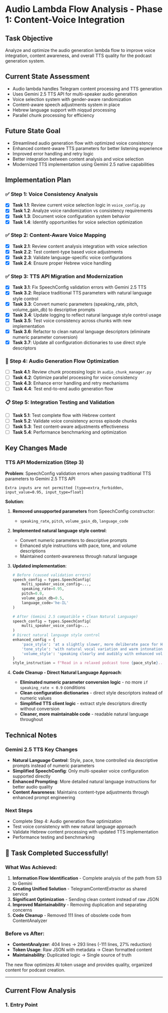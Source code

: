 # Audio Lambda Flow Analysis - Phase 1: Content-Voice Integration

## Task Objective
Analyze and optimize the audio generation lambda flow to improve voice integration, content awareness, and overall TTS quality for the podcast generation system.

## Current State Assessment
- Audio lambda handles Telegram content processing and TTS generation
- Uses Gemini 2.5 TTS API for multi-speaker audio generation
- Voice selection system with gender-aware randomization
- Content-aware speech adjustments system in place
- Hebrew language support with niqqud processing
- Parallel chunk processing for efficiency

## Future State Goal
- Streamlined audio generation flow with optimized voice consistency
- Enhanced content-aware TTS parameters for better listening experience
- Improved error handling and retry logic
- Better integration between content analysis and voice selection
- Modernized TTS implementation using Gemini 2.5 native capabilities

## Implementation Plan

### ✅ Step 1: Voice Consistency Analysis
- [x] **Task 1.1**: Review current voice selection logic in `voice_config.py`
- [x] **Task 1.2**: Analyze voice randomization vs consistency requirements
- [x] **Task 1.3**: Document voice configuration system behavior
- [x] **Task 1.4**: Identify opportunities for voice selection optimization

### ✅ Step 2: Content-Aware Voice Mapping  
- [x] **Task 2.1**: Review content analysis integration with voice selection
- [x] **Task 2.2**: Test content-type based voice adjustments
- [x] **Task 2.3**: Validate language-specific voice configurations
- [x] **Task 2.4**: Ensure proper Hebrew voice handling

### ✅ Step 3: TTS API Migration and Modernization
- [x] **Task 3.1**: Fix SpeechConfig validation errors with Gemini 2.5 TTS
- [x] **Task 3.2**: Replace traditional TTS parameters with natural language style control
- [x] **Task 3.3**: Convert numeric parameters (speaking_rate, pitch, volume_gain_db) to descriptive prompts
- [x] **Task 3.4**: Update logging to reflect natural language style control usage
- [x] **Task 3.5**: Test voice consistency across chunks with new implementation
- [x] **Task 3.6**: Refactor to clean natural language descriptors (eliminate numeric parameter conversion)
- [x] **Task 3.7**: Update all configuration dictionaries to use direct style descriptors

### 🔄 Step 4: Audio Generation Flow Optimization
- [ ] **Task 4.1**: Review chunk processing logic in `audio_chunk_manager.py`
- [ ] **Task 4.2**: Optimize parallel processing for voice consistency
- [ ] **Task 4.3**: Enhance error handling and retry mechanisms
- [ ] **Task 4.4**: Test end-to-end audio generation flow

### 📋 Step 5: Integration Testing and Validation
- [ ] **Task 5.1**: Test complete flow with Hebrew content
- [ ] **Task 5.2**: Validate voice consistency across episode chunks
- [ ] **Task 5.3**: Test content-aware adjustments effectiveness
- [ ] **Task 5.4**: Performance benchmarking and optimization

## Key Changes Made

### TTS API Modernization (Step 3)
**Problem**: SpeechConfig validation errors when passing traditional TTS parameters to Gemini 2.5 TTS API
```
Extra inputs are not permitted [type=extra_forbidden, input_value=0.95, input_type=float]
```

**Solution**: 
1. **Removed unsupported parameters** from SpeechConfig constructor:
   - `speaking_rate`, `pitch`, `volume_gain_db`, `language_code`
   
2. **Implemented natural language style control**:
   - Convert numeric parameters to descriptive prompts
   - Enhanced style instructions with pace, tone, and volume descriptions
   - Maintained content-awareness through natural language

3. **Updated implementation**:
   ```python
   # Before (caused validation errors)
   speech_config = types.SpeechConfig(
       multi_speaker_voice_config=...,
       speaking_rate=0.95,
       pitch=0.0,
       volume_gain_db=0.5,
       language_code='he-IL'
   )
   
   # After (Gemini 2.5 compatible + Clean Natural Language)
   speech_config = types.SpeechConfig(
       multi_speaker_voice_config=...
   )
   # Direct natural language style control
   enhanced_config = {
       'pace_style': 'at a slightly slower, more deliberate pace for Hebrew clarity',
       'tone_style': 'with natural vocal variation and warm intonation',
       'volume_style': 'speaking clearly and audibly with enhanced volume'
   }
   style_instruction = f"Read in a relaxed podcast tone {pace_style}..."
   ```

4. **Code Cleanup - Direct Natural Language Approach**:
   - **Eliminated numeric parameter conversion logic** - no more `if speaking_rate < 0.9` conditions
   - **Clean configuration dictionaries** - direct style descriptors instead of numeric values
   - **Simplified TTS client logic** - extract style descriptors directly without conversion
   - **Cleaner, more maintainable code** - readable natural language throughout

## Technical Notes

### Gemini 2.5 TTS Key Changes
- **Natural Language Control**: Style, pace, tone controlled via descriptive prompts instead of numeric parameters
- **Simplified SpeechConfig**: Only multi-speaker voice configuration supported directly
- **Enhanced Prompting**: More detailed natural language instructions for better audio quality
- **Content Awareness**: Maintains content-type adjustments through enhanced prompt engineering

### Next Steps
- Complete Step 4: Audio generation flow optimization
- Test voice consistency with new natural language approach
- Validate Hebrew content processing with updated TTS implementation
- Performance testing and benchmarking

## **🎯 Task Completed Successfully!**

### What Was Achieved:
1. **Information Flow Identification** - Complete analysis of the path from S3 to Gemini
2. **Creating Unified Solution** - TelegramContentExtractor as shared service
3. **Significant Optimization** - Sending clean content instead of raw JSON
4. **Improved Maintainability** - Removing duplication and separating concerns
5. **Code Cleanup** - Removed 111 lines of obsolete code from ContentAnalyzer

### Before vs After:
- **ContentAnalyzer**: 404 lines → 293 lines (-111 lines, 27% reduction)
- **Token Usage**: Raw JSON with metadata → Clean formatted content
- **Maintainability**: Duplicated logic → Single source of truth

The new flow optimizes AI token usage and provides quality, organized content for podcast creation.

---

## Current Flow Analysis

### 1. Entry Point